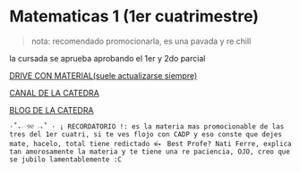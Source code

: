 # Matematicas 1  (1er cuatrimestre)
 > nota: recomendado promocionarla, es una pavada y re chill  


la cursada se aprueba aprobando el 1er y 2do parcial 

[DRIVE CON MATERIAL(suele actualizarse siempre)](https://drive.google.com/drive/folders/1c-PtagCFhwLnG6tnSqvvsF71EAHKiugv?usp=sharing)

[CANAL DE LA CATEDRA](https://www.youtube.com/@matematica1-informatica-un728)

[BLOG DE LA CATEDRA](https://mate1y2.blogspot.com/p/matematica-1_25.html)


`⋅˚₊‧ ୨୧ ‧₊˚ ⋅ ¡ RECORDATORIO !: es la materia mas promocionable de las tres del 1er cuatri, si te ves flojo con CADP y eso conste que dejes mate, hacelo, total tiene redictado 𖦹๋࣭⭑`
` Best Profe? Nati Ferre, explica tan amorosamente la materia y te tiene una re paciencia, OJO, creo que se jubilo lamentablemente :C`


